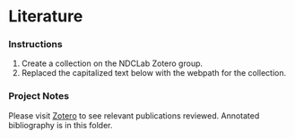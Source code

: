 # Literature

### Instructions
1. Create a collection on the NDCLab Zotero group.
2. Replaced the capitalized text below with the webpath for the collection.


### Project Notes
Please visit [Zotero](https://www.zotero.org/groups/2934532/ndc_lab/collections/BH2VULZ7) to see relevant publications reviewed.  Annotated bibliography is in this folder.